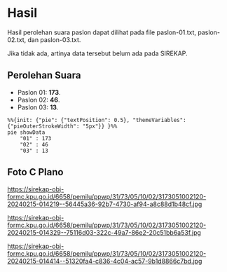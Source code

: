 # Hasil

Hasil perolehan suara paslon dapat dilihat pada file paslon-01.txt, paslon-02.txt, dan paslon-03.txt.

Jika tidak ada, artinya data tersebut belum ada pada SIREKAP.

## Perolehan Suara

 * Paslon 01: **173**.
 * Paslon 02: **46**.
 * Paslon 03: **13**.

```mermaid
%%{init: {"pie": {"textPosition": 0.5}, "themeVariables": {"pieOuterStrokeWidth": "5px"}} }%%
pie showData
    "01" : 173
    "02" : 46
    "03" : 13
```
## Foto C Plano

https://sirekap-obj-formc.kpu.go.id/6658/pemilu/ppwp/31/73/05/10/02/3173051002120-20240215-014219--56445a36-92b7-4730-af94-a8c88d1b48cf.jpg

https://sirekap-obj-formc.kpu.go.id/6658/pemilu/ppwp/31/73/05/10/02/3173051002120-20240215-014329--75116d03-322c-49a7-86e2-20c51bb6a53f.jpg

https://sirekap-obj-formc.kpu.go.id/6658/pemilu/ppwp/31/73/05/10/02/3173051002120-20240215-014414--51320fa4-c836-4c04-ac57-9b1d8866c7bd.jpg
